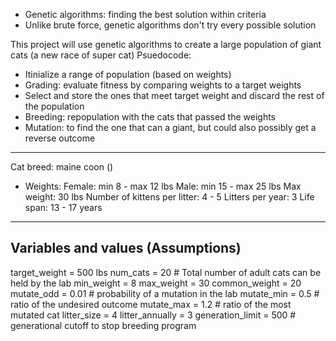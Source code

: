 - Genetic algorithms: finding the best solution within criteria
- Unlike brute force, genetic algorithms don't try every possible solution

This project will use genetic algorithms to create a large population of giant cats (a new race of super cat)
Psuedocode:
- Itinialize a range of population (based on weights)
- Grading: evaluate fitness by comparing weights to a target weights
- Select and store the ones that meet target weight and discard the rest of the population
- Breeding: repopulation with the cats that passed the weights
- Mutation: to find the one that can a giant, but could also possibly get a reverse outcome

_____________________________________
Cat breed: maine coon ()
* Weights:
Female: min 8 - max 12 lbs
Male: min 15 - max 25 lbs
Max weight: 30 lbs
Number of kittens per litter: 4 - 5
Litters per year: 3
Life span: 13 - 17 years
_____________________________________

Variables and values (Assumptions)
-------------------------------------
target_weight = 500 lbs
num_cats = 20               # Total number of adult cats can be held by the lab
min_weight = 8
max_weight = 30
common_weight = 20
mutate_odd = 0.01           # probability of a mutation in the lab
mutate_min = 0.5            # ratio of the undesired outcome 
mutate_max = 1.2            # ratio of the most mutated cat 
litter_size = 4
litter_annually = 3
generation_limit = 500      # generational cutoff to stop breeding program

